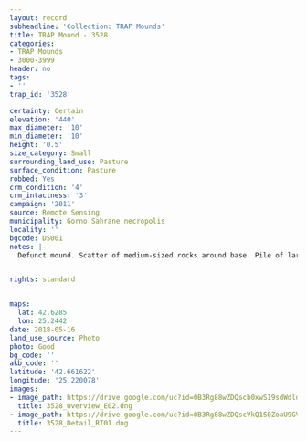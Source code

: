 ```yaml
---
layout: record
subheadline: 'Collection: TRAP Mounds'
title: TRAP Mound - 3528
categories:
- TRAP Mounds
- 3000-3999
header: no
tags:
- ''
trap_id: '3528'

certainty: Certain
elevation: '440'
max_diameter: '10'
min_diameter: '10'
height: '0.5'
size_category: Small
surrounding_land_use: Pasture
surface_condition: Pasture
robbed: Yes
crm_condition: '4'
crm_intactness: '3'
campaign: '2011'
source: Remote Sensing
municipality: Gorno Sahrane necropolis
locality: ''
bgcode: DS001
notes: |-
  Defunct mound. Scatter of medium-sized rocks around base. Pile of large stones in robbers' trench1. Prior to destruction-0.8-0.9m tall. robbers' trench1 completely hollowed out mound.


rights: standard


maps:
  lat: 42.6285
  lon: 25.2442
date: 2018-05-16
land_use_source: Photo
photo: Good
bg_code: ''
akb_code: ''
latitude: '42.661622'
longitude: '25.220078'
images:
- image_path: https://drive.google.com/uc?id=0B3Rg88wZDQscb0xwS19sdWdldmc
  title: 3528_Overview_E02.dng
- image_path: https://drive.google.com/uc?id=0B3Rg88wZDQscVkQ1S0ZoaU9GVXM
  title: 3528_Detail_RT01.dng
---
```

